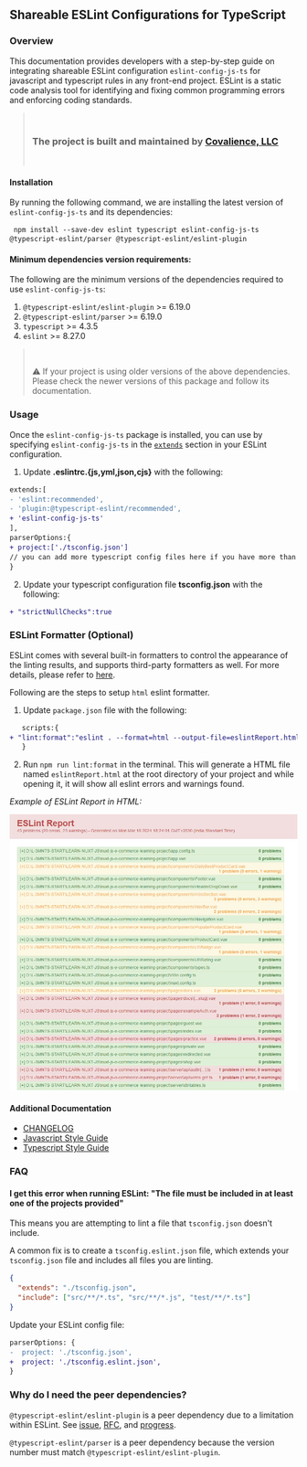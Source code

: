 ## Shareable ESLint Configurations for TypeScript

### Overview

This documentation provides developers with a step-by-step guide on integrating shareable ESLint configuration `eslint-config-js-ts` for javascript and typescript rules in any front-end project. ESLint is a static code analysis tool for identifying and fixing common programming errors and enforcing coding standards.

> <br/>
>
> ### The project is built and maintained by [Covalience, LLC](https://covalience.com/)
>
> <br />

#### Installation

By running the following command, we are installing the latest version of `eslint-config-js-ts` and its dependencies:

```
 npm install --save-dev eslint typescript eslint-config-js-ts @typescript-eslint/parser @typescript-eslint/eslint-plugin
```

#### Minimum dependencies version requirements:

The following are the minimum versions of the dependencies required to use `eslint-config-js-ts`:

1.  `@typescript-eslint/eslint-plugin` >= 6.19.0
1.  `@typescript-eslint/parser` >= 6.19.0
1.  `typescript` >= 4.3.5
1.  `eslint` >= 8.27.0

> <br/>
>
> :warning: If your project is using older versions of the above dependencies. Please check the newer versions of this package and follow its documentation.
> <br/>

### Usage

Once the `eslint-config-js-ts` package is installed, you can use by specifying `eslint-config-js-ts` in the [`extends`](http://eslint.org/docs/user-guide/configuring#extending-configuration-files) section in your ESLint configuration.

1. Update **.eslintrc.{js,yml,json,cjs}** with the following:

```diff
extends:[
- 'eslint:recommended',
- 'plugin:@typescript-eslint/recommended',
+ 'eslint-config-js-ts'
],
parserOptions:{
+ project:['./tsconfig.json']
// you can add more typescript config files here if you have more than one
}

```

2. Update your typescript configuration file **tsconfig.json** with the following:

```diff
+ "strictNullChecks":true
```

### ESLint Formatter (Optional)

ESLint comes with several built-in formatters to control the appearance of the linting results, and supports third-party formatters as well.
For more details, please refer to [here](https://eslint.org/docs/latest/use/formatters/).

Following are the steps to setup `html` eslint formatter.

1. Update `package.json` file with the following:

```diff
   scripts:{
+ "lint:format":"eslint . --format=html --output-file=eslintReport.html"
   }
```

2. Run `npm run lint:format` in the terminal. This will generate a HTML file named `eslintReport.html` at the root directory of your project and while opening it, it will show all eslint errors and warnings found.

_Example of ESLint Report in HTML:_

![ESLint Report](./assets/eslintReportSample.png)

#### Additional Documentation

- [CHANGELOG](CHANGELOG.md)
- [Javascript Style Guide](./docs/JavaScriptStyleGuide.md)
- [Typescript Style Guide](./docs/TypeScriptStyleGuide.md)

### FAQ

#### I get this error when running ESLint: "The file must be included in at least one of the projects provided"

This means you are attempting to lint a file that `tsconfig.json` doesn't include.

A common fix is to create a `tsconfig.eslint.json` file, which extends your `tsconfig.json` file and includes all files you are linting.

```json
{
  "extends": "./tsconfig.json",
  "include": ["src/**/*.ts", "src/**/*.js", "test/**/*.ts"]
}
```

Update your ESLint config file:

```diff
parserOptions: {
-  project: './tsconfig.json',
+  project: './tsconfig.eslint.json',
}
```

### Why do I need the peer dependencies?

`@typescript-eslint/eslint-plugin` is a peer dependency due to a limitation within ESLint. See [issue](https://github.com/eslint/eslint/issues/3458), [RFC](https://github.com/eslint/rfcs/tree/master/designs/2019-config-simplification), and [progress](https://github.com/eslint/eslint/issues/13481).

`@typescript-eslint/parser` is a peer dependency because the version number must match `@typescript-eslint/eslint-plugin`.

<br/>
<br/>
<br/>
